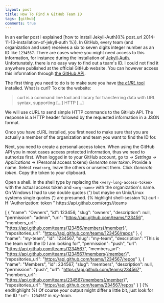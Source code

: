 ```yaml
---
layout: post
title: How To Find A GitHub Team ID
tags: [github]
comments: true
---
```

In an earlier post I explained [how to install Jekyll-Auth]({% post_url 2014-11-13-installation-of-jekyll-auth %}). In GitHub, every team (and organization and user) receives a six to seven digits integer number as an ID like <code>1234567</code>. There are cases where you might need access to this information, for instance during the installation of [Jekyll-Auth](https://github.com/benbalter/jekyll-auth/). Unfortunately, there is no easy way to find out a team's ID. I could not find it anywhere published at the official GitHub website. You can however access this information through [the GitHub API](https://developer.github.com/v3/).<span class="more"></span>

The first thing you need to do is to make sure you have [the _cURL_ tool](http://curl.haxx.se/) installed. What is curl? To cite the website:
<blockquote>curl is a command line tool and library for transferring data with URL syntax, supporting [...] HTTP [...]</blockquote>
We will use cURL to send simple HTTP commands to the GitHub API. The response is a HTTP header followed by the requested information in a JSON format.

Once you have cURL installed, you first need to make sure that you are actually a member of the organization and team you want to find the ID for.

Next, you need to create a personal access token. When using the GitHub API you in most cases access protected information, thus we need to authorize first. When logged in to your GitHub account, go to -> *Settings* -> *Applications* -> (Personal access tokens) *Generate new token*. Provide a name. Select <code>read:org</code>, leave the others or unselect them. Click *Generate token*. Copy the token to your clipboard.

Open a shell. In the shell type by replacing the <code>&lt;very-long-access-token&gt;</code> with the actual access token and <code>&lt;org-name&gt;</code> with the organization's name. On Windows I had to use double quotes (") but maybe on Unix/Linux systems single quotes (') are presumed.
{% highlight shell-session %}
curl -H "Authorization: token <very-long-access-token>" https://api.github.com/orgs/<org-name>/teams

[
  {
    "name": "Owners",
    "id": 123456,
    "slug": "owners",
    "description": null,
    "permission": "admin",
    "url": "https://api.github.com/teams/123456",
    "members_url": "https://api.github.com/teams/123456/members{/member}",
    "repositories_url": "https://api.github.com/teams/123456/repos"
  },
  {
    "name": "my-team",
    "id": 1234567,
    "slug": "my-team",
    "description": "This is the team with the ID I am looking for",
    "permission": "push",
    "url": "https://api.github.com/teams/1234567",
    "members_url": "https://api.github.com/teams/1234567/members{/member}",
    "repositories_url": "https://api.github.com/teams/1234567/repos"
  },
  {
    "name": "Members",
    "id": 234567,
    "slug": "members",
    "description": null,
    "permission": "push",
    "url": "https://api.github.com/teams/234567",
    "members_url": "https://api.github.com/teams/234567/members{/member}",
    "repositories_url": "https://api.github.com/teams/234567/repos"
  }
]
{% endhighlight %}
Of course your output might differ a little bit, just look for the ID <code>"id": 1234567</code> in *my-team*.